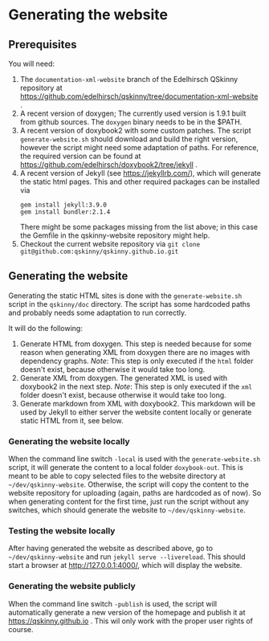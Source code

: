 # Generating the website

## Prerequisites

You will need:

1. The `documentation-xml-website` branch of the Edelhirsch QSkinny repository
    at https://github.com/edelhirsch/qskinny/tree/documentation-xml-website .
1. A recent version of doxygen; The currently used version is 1.9.1 built from
    github sources. The `doxygen` binary needs to be in the $PATH.
1. A recent version of doxybook2 with some custom patches. The script
    `generate-website.sh` should download and build the right version, however
    the script might need some adaptation of paths.
    For reference, the required version can be found at
    https://github.com/edelhirsch/doxybook2/tree/jekyll .
1. A recent version of Jekyll (see https://jekyllrb.com/), which will generate
    the static html pages. This and other required packages can be installed via
    ```
    gem install jekyll:3.9.0
    gem install bundler:2.1.4
    ```
    There might be some packages missing from the list above; in this case the
    Gemfile in the qskinny-website repository might help.
1. Checkout the current website repository via
    `git clone git@github.com:qskinny/qskinny.github.io.git`

## Generating the website

Generating the static HTML sites is done with the `generate-website.sh` script
in the `qskinny/doc` directory. The script has some hardcoded paths and probably
needs some adaptation to run correctly.

It will do the following:

1. Generate HTML from doxygen. This step is needed because for some reason when
    generating XML from doxygen there are no images with dependency graphs.
    *Note*: This step is only executed if the `html` folder doesn't exist,
    because otherwise it would take too long.
1. Generate XML from doxygen. The generated XML is used with doxybook2 in the
    next step.
    *Note*: This step is only executed if the `xml` folder doesn't exist,
    because otherwise it would take too long.
1. Generate markdown from XML with doxybook2. This markdown will be used by
    Jekyll to either server the website content locally or generate static
    HTML from it, see below.

### Generating the website locally

When the command line switch `-local` is used with the `generate-website.sh`
script, it will generate the content to a local folder `doxybook-out`. This is
meant to be able to copy selected files to the website directory at
`~/dev/qskinny-website`.
Otherwise, the script will copy the content to the website repository for
uploading (again, paths are hardcoded as of now). So when generating content
for the first time, just run the script without any switches, which should
generate the website to `~/dev/qskinny-website`.

### Testing the website locally

After having generated the website as described above, go to
`~/dev/qskinny-website` and run `jekyll serve --livereload`. This should start
a browser at http://127.0.0.1:4000/, which will display the website.

### Generating the website publicly

When the command line switch `-publish` is used, the script will automatically
generate a new version of the homepage and publish it at
https://qskinny.github.io . This wil only work with the proper user rights of
course.
